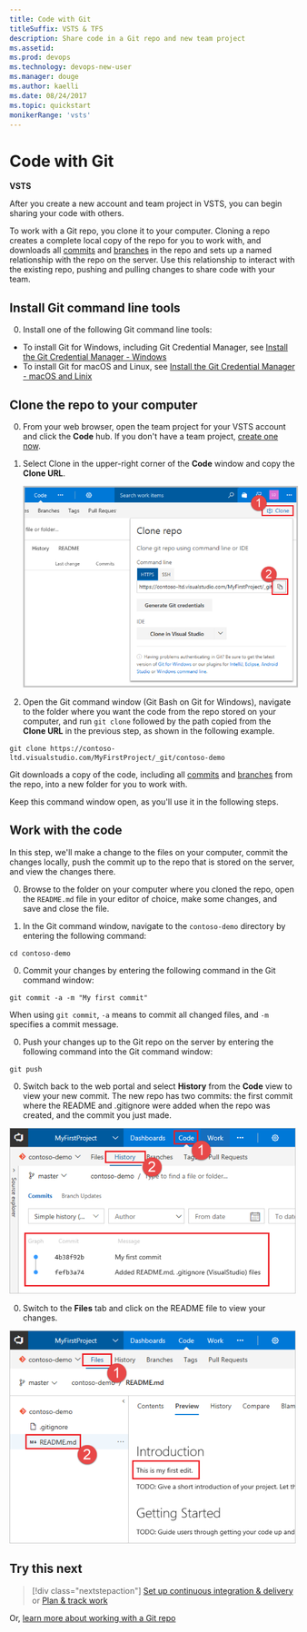 ```yaml
---
title: Code with Git
titleSuffix: VSTS & TFS 
description: Share code in a Git repo and new team project 
ms.assetid: 
ms.prod: devops
ms.technology: devops-new-user
ms.manager: douge
ms.author: kaelli
ms.date: 08/24/2017
ms.topic: quickstart
monikerRange: 'vsts'
---
```



# Code with Git

**VSTS**

After you create a new account and team project in VSTS, you can begin sharing your code with others. 

To work with a Git repo, you clone it to your computer. Cloning a repo creates a complete local copy of the repo for you to work with, and downloads all [commits](../repos/git/commits.md) and [branches](../repos/git/branches.md) in the repo and sets up a named relationship with the repo on the server. Use this relationship to interact with the existing repo, pushing and pulling changes to share code with your team. 

## Install Git command line tools 

0. Install one of the following Git command line tools:

  - To install Git for Windows, including Git Credential Manager, see [Install the Git Credential Manager - Windows](../repos/git/set-up-credential-managers.md#windows)
  - To install Git for macOS and Linux, see [Install the Git Credential Manager - macOS and Linix](../repos/git/set-up-credential-managers.md#macos-and-linux)

## Clone the repo to your computer

0. From your web browser, open the team project for your VSTS account and click the **Code** hub. If you don't have a team project, [create one now](sign-up-invite-teammates.md). 
 
0. Select Clone in the upper-right corner of the **Code** window and copy the **Clone URL**.

	<img src="_img/code-with-git-clone-repo.png" alt="Retrieve the clone URL" style="border: 2px solid #C3C3C3;" />

0. Open the Git command window (Git Bash on Git for Windows), navigate to the folder where you want the code from the repo stored on your computer, and run `git clone` followed by the path copied from the **Clone URL** in the previous step, as shown in the following example.

  ```
  git clone https://contoso-ltd.visualstudio.com/MyFirstProject/_git/contoso-demo
  ```
  Git downloads a copy of the code, including all [commits](../repos/git/commits.md) and [branches](../repos/git/branches.md) from the repo, into a new folder for you to work with.

  Keep this command window open, as you'll use it in the following steps.

## Work with the code

In this step, we'll make a change to the files on your computer, commit the changes locally, push the commit up to the repo that is stored on the server, and view the changes there.

0. Browse to the folder on your computer where you cloned the repo, open the `README.md` file in your editor of choice, make some changes, and save and close the file.

0. In the Git command window, navigate to the `contoso-demo` directory by entering the following command: 

  ```
  cd contoso-demo
  ```

0. Commit your changes by entering the following command in the Git command window:

  ```
  git commit -a -m "My first commit"
  ```

  When using `git commit`, `-a` means to commit all changed files, and `-m` specifies a commit message.

0. Push your changes up to the Git repo on the server by entering the following command into the Git command window:

  ```
  git push
  ```

0. Switch back to the web portal and select **History** from the **Code** view to view your new commit. The new repo has two commits: the first commit where the README and .gitignore were added when the repo was created, and the commit you just made.

  ![View commit history](../repos/git/_img/repo-mgmt/commit-push.png)

0. Switch to the **Files** tab and click on the README file to view your changes.

  ![View changed file](../repos/git/_img/repo-mgmt/readme-changed-file.png)  

## Try this next  

> [!div class="nextstepaction"]
> [Set up continuous integration & delivery](../pipelines/get-started-designer.md?toc=/vsts/user-guide/toc.json&bc=/vsts/user-guide/breadcrumb/toc.json)
> or
> [Plan & track work](plan-track-work.md)

Or, [learn more about working with a Git repo](../repos/git/index.md)
